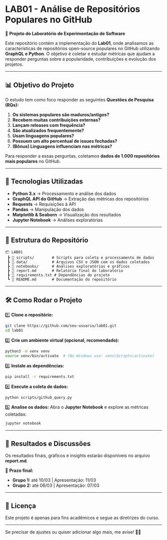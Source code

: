 # **LAB01 - Análise de Repositórios Populares no GitHub**

📌 **Projeto do Laboratório de Experimentação de Software**

Este repositório contém a implementação do **Lab01**, onde analisamos as características de repositórios open-source populares no GitHub utilizando **GraphQL e Python**. O objetivo é coletar e estudar métricas que ajudam a responder perguntas sobre a popularidade, contribuições e evolução dos projetos.

---

## 📊 **Objetivo do Projeto**

O estudo tem como foco responder as seguintes **Questões de Pesquisa (RQs):**

1. **Os sistemas populares são maduros/antigos?**
2. **Recebem muitas contribuições externas?**
3. **Lançam releases com frequência?**
4. **São atualizados frequentemente?**
5. **Usam linguagens populares?**
6. **Possuem um alto percentual de issues fechadas?**
7. **(Bônus) Linguagens influenciam nas métricas?**

Para responder a essas perguntas, coletamos **dados de 1.000 repositórios mais populares** no GitHub.

---

## 🚀 **Tecnologias Utilizadas**

- **Python 3.x** → Processamento e análise dos dados
- **GraphQL API do GitHub** → Extração das métricas dos repositórios
- **Requests** → Requisições à API
- **Pandas** → Manipulação dos dados
- **Matplotlib & Seaborn** → Visualização dos resultados
- **Jupyter Notebook** → Análises exploratórias

---

## 📂 **Estrutura do Repositório**

```
📦 LAB01
 ┣ 📂 scripts/        # Scripts para coleta e processamento de dados
 ┣ 📂 data/           # Arquivos CSV e JSON com os dados coletados
 ┣ 📂 notebooks/      # Análises exploratórias e gráficos
 ┣ 📜 report.md       # Relatório final do laboratório
 ┣ 📜 requirements.txt # Dependências do projeto
 ┗ 📜 README.md       # Documentação do repositório
```

---

## 🛠 **Como Rodar o Projeto**

1️⃣ **Clone o repositório:**
```sh
git clone https://github.com/seu-usuario/lab01.git
cd lab01
```

2️⃣ **Crie um ambiente virtual (opcional, recomendado):**
```sh
python3 -m venv venv
source venv/bin/activate  # (No Windows use: venv\Scripts\activate)
```

3️⃣ **Instale as dependências:**
```sh
pip install -r requirements.txt
```

4️⃣ **Execute a coleta de dados:**
```sh
python scripts/github_query.py
```

5️⃣ **Analise os dados:**
Abra o **Jupyter Notebook** e explore as métricas coletadas:
```sh
jupyter notebook
```

---

## 📢 **Resultados e Discussões**

Os resultados finais, gráficos e insights estarão disponíveis no arquivo **report.md**.

📅 **Prazo final:**
- **Grupo 1:** até 10/03 | Apresentação: 11/03
- **Grupo 2:** até 06/03 | Apresentação: 07/03

---

## 📜 **Licença**

Este projeto é apenas para fins acadêmicos e segue as diretrizes do curso.

---

Se precisar de ajustes ou quiser adicionar algo mais, me avise! 🚀😊
